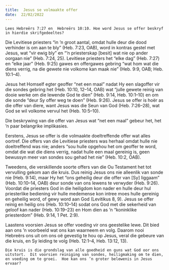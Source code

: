 ```yaml
---
title:  Jesus se volmaakte offer
date:  22/02/2022
---
```


`Lees Hebreërs 7:27 en  Hebreërs 10:10. Hoe word Jesus se offer beskryf in hierdie skrifgedeeltes?`

Die Levitiese priesters “in ’n groot aantal, omdat hulle deur die dood verhinder is om aan te bly” (Heb. 7:23, OAB), word in kontras gestel met Jesus, wat “vir ewig bly” en  “’n priesterskap [besit] wat nie op ander oorgaan nie”  (Heb. 7:24, 25). Levitiese priesters het “elke dag” (Heb. 7:27) en “elke jaar” (Heb. 9:25) gawes en offergawes gebring “wat hom wat die diens verrig, na die gewete nie volkome kan maak nie” (Heb. 9:9, OAB; Heb. 10:1–4).

Jesus het Homself egter geoffer  “net een maal”  nadat Hy een slagoffer vir die sondes gebring het (Heb. 10:10, 12–14, OAB) wat “julle gewete reinig van dooie werke om die lewende God te dien” (Heb. 9:14, Heb. 10:1–10) en om die sonde “deur Sy offer weg te doen” (Heb. 9:26). Jesus se offer is hoër as die offer van diere, want Jesus was die Seun van God (Heb. 7:26–28), wat God se wil volkome vervul het (Heb. 10:5–10).

Die beskrywing van die offer van Jesus wat “net een maal” gebeur het, het ’n paar belangrike implikasies.

Eerstens, Jesus se offer is die volmaakte doeltreffende offer wat alles oortref. Die offers van die Levitiese priesters was herhaal omdat hulle nie doeltreffend was nie; anders “sou hulle opgehou het om geoffer te word, omdat die wat die diens verrig,  nadat  hulle een maal gereinig is, geen bewussyn meer van sondes sou gehad het nie” (Heb. 10:2, OAB).

Tweedens, die verskillende soorte offers van die Ou Testament het tot vervulling gekom aan die kruis. Dus reinig Jesus ons nie alleenlik van sonde nie (Heb. 9:14), maar Hy het “ons geheilig deur die offer van [Sy] liggaam” (Heb. 10:10–14, OAB) deur sonde van ons lewens te verwyder (Heb. 9:26). Voordat die priesters God in die heiligdom kon nader en hulle deur hul priesterlike  bediening vir hulle medemense kon intree moes hulle gereinig en geheilig word, of gewy word aan God (Levitikus 8, 9). Jesus se offer reinig en heilig ons (Heb. 10:10–14) sodat ons God met die sekerheid van geloof kan nader (Heb. 10:19–23) en Hom dien as ’n “koninklike priesterdom” (Heb. 9:14, 1 Pet. 2:9).

Laastens voorsien Jesus se offer voeding vir ons geestelike lewe.  Dit bied aan ons ’n voorbeeld wat ons kan waarneem en volg.  Daarom nooi Hebreërs ons uit om ons oë gevestig te hou op Jesus, veral die gebeure van die kruis, en Sy leiding te volg (Heb. 12:1–4, Heb. 13:12, 13).

`Die kruis is die grondslag van alle goedheid en guns wat God oor ons uitstort.  Dit voorsien reiniging van sondes, heiligmaking om te dien, en voeding om te groei.  Hoe kan ons ’n groter belewenis in Jesus ervaar?`